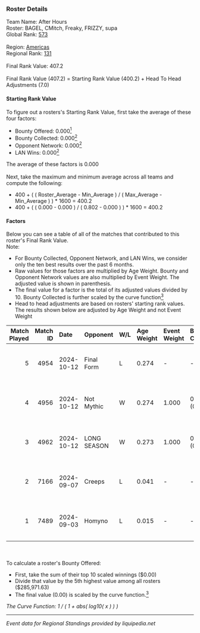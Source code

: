 ### Roster Details<br />
Team Name: After Hours<br />
Roster: BAGEL, CMitch, Freaky, FRIZZY, supa<br />
Global Rank: [573](../../standings_global_2025_02_28.md)<br />
<br />
Region: [Americas]( ../../standings_americas_2025_02_28.md)<br />
Regional Rank: [131]( ../../standings_americas_2025_02_28.md)<br />
<br />
Final Rank Value:  407.2<br />
<br />
Final Rank Value (407.2) = Starting Rank Value (400.2) + Head To Head Adjustments (7.0)<br />

#### Starting Rank Value<br />
To figure out a rosters's Starting Rank Value, first take the average of these four factors:<br />
- Bounty Offered: 0.000[<sup>1</sup>](#table2)
- Bounty Collected: 0.000[<sup>2</sup>](#table1)
- Opponent Network: 0.000[<sup>2</sup>](#table1)
- LAN Wins: 0.000[<sup>2</sup>](#table1)

The average of these factors is 0.000<br />
<br />
Next, take the maximum and minimum average across all teams and compute the following:<br />
- 400 + ( ( Roster_Average - Min_Average ) / ( Max_Average - Min_Average ) ) * 1600 = 400.2
- 400 + ( ( 0.000 - 0.000 ) / ( 0.802 - 0.000 ) ) * 1600 = 400.2


#### Factors<br />
Below you can see a table of all of the matches that contributed to this roster's Final Rank Value.<br />
Note:<br />

- For Bounty Collected, Opponent Network, and LAN Wins, we consider only the ten best results over the past 6 months.
- Raw values for those factors are multiplied by Age Weight. Bounty and Opponent Network values are also multiplied by Event Weight. The adjusted value is shown in parenthesis.
- The final value for a factor is the total of its adjusted values divided by 10. Bounty Collected is further scaled by the curve function[<sup>3</sup>](#curveFunction)
- Head to head adjustments are based on rosters' starting rank values. The results shown below are adjusted by Age Weight and not Event Weight
<span id="table1"></span><br />


| Match Played | Match ID | Date       | Opponent    | W/L | Age Weight | Event Weight | Bounty Collected | Opponent Network | LAN Wins  | H2H Adj. | Roster                                     |
| -: | -: | :- | :- | :- | :- | :- | :- | :- | :- | -: | :- |
|            5 |     4954 | 2024-10-12 | Final Form  | L   | 0.274      | -            | -                | -                | -         |    -1.91 | BAGEL, CMitch, Freaky, FRIZZY, supa        |
|            4 |     4956 | 2024-10-12 | Not Mythic  | W   | 0.274      | 1.000        | 0.000 (0.000)    | 0.014 (0.004)    | 0 (0.000) |     5.36 | BAGEL, CMitch, Freaky, FRIZZY, supa        |
|            3 |     4962 | 2024-10-12 | LONG SEASON | W   | 0.273      | 1.000        | 0.000 (0.000)    | 0.000 (0.000)    | 0 (0.000) |     4.28 | BAGEL, CMitch, Freaky, FRIZZY, supa        |
|            2 |     7166 | 2024-09-07 | Creeps      | L   | 0.041      | -            | -                | -                | -         |    -0.65 | CMitch, Freaky, FRIZZY, Icarus, LittleBEER |
|            1 |     7489 | 2024-09-03 | Homyno      | L   | 0.015      | -            | -                | -                | -         |    -0.06 | CMitch, Freaky, FRIZZY, Icarus, LittleBEER |

<br />
<span id="table2"></span><br />
To calculate a roster's Bounty Offered:<br />

- First, take the sum of their top 10 scaled winnings ($0.00)
- Divide that value by the 5th highest value among all rosters ($285,971.63)
- The final value (0.00) is scaled by the curve function.[<sup>3</sup>](#curveFunction)

<span id="curveFunction"></span>_The Curve Function: 1 / ( 1 + abs( log10( x ) ) )_<br />

---
_Event data for Regional Standings provided by liquipedia.net_<br />
